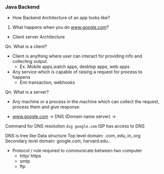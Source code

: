 ### Java Backend

- How Backend Architecture of an app looks like?
1. What happens when you do www.google.com?

- Client server Architecture

Qn. What is a client?
- Client is anything where user can interact for providing info and collecting output.
  - Ex. Mobile apps,watch apps, desktop apps, web apps 
- Any service which is capable of raising a request for process to happens
  - Emi transaction, webhooks

Qn. What is a server?
- Any machine or a process in the machine which can collect the request, process them and give response.


- www.google.com -> DNS (Domain name server) -> 

Command for DNS resolution `dig google.com`
ISP has access to DNS

DNS is tree like Data structure
Top level domain: .com,.edu,.in,.org
Secondary level domain: google.com, harvard.edu..


- Protocol / rule required to communicate between two computer
    - http/ https
    - smtp
    - ftp
    